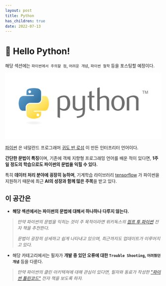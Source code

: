 ```yaml
---
layout: post
title: Python
has_children: true
date: 2022-07-13
---
```


# 👋 Hello Python!
해당 섹션에는 `파이썬에서 주의할 점`, `어려운 개념`, `파이썬 철학` 등을 포스팅할 예정이다.

![img.png](/assets/images/python/img.png)

[파이썬](https://www.python.org/) 은 네덜란드 프로그래머 [귀도 반 로섬](https://ko.wikipedia.org/wiki/%EA%B7%80%EB%8F%84_%EB%B0%98_%EB%A1%9C%EC%84%AC) 이 만든 인터프리터 언어이다.

**간단한 문법이 특징**이며, 기존에 객체 지향형 프로그래밍 언어를 배운 적이 있다면, **1주일 정도의 학습으로도 파이썬의 문법을 익힐 수 있다.**

특히 **데이터 처리 분야에 굉장히 능하며**, 기계학습 라이브러리 [tensorflow](https://www.tensorflow.org/?hl=ko) 가 파이썬을 지원하기 때문에 최근 **AI의 성장과 함께 많은 주목**을 받고 있다.

## 이 공간은
* **해당 섹션에서는 파이썬의 문법에 대해서 하나하나 다루지 않는다.**
> _만약 파이썬의 문법을 익히는 것이 주 목적이라면 위키독스의 [점프 투 파이썬](https://wikidocs.net/book/1) 전자 책을 추천한다._
> 
> _문법이 굉장히 상세하고 쉽게 나타내고 있으며, 최근까지도 업데이트가 이루어지고 있다._

* 해당 카테고리에서는 필자가 **개발 중 있던 오류에 대한 `Trouble Shooting`, `어려웠던 개념`** 등을 다룬다.
> _만약 파이썬의 클린 아키텍쳐에 대해 관심이 있다면, 필자와 동료가 작성한 ["파이썬 틀린코드"](https://wikidocs.net/book/8131) 전자 책을 보도록 하자._
